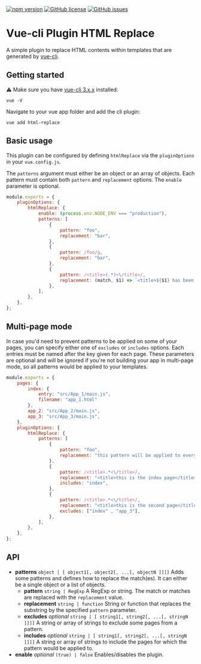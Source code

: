 [![npm version](https://badge.fury.io/js/vue-cli-plugin-html-replace.svg)](https://www.npmjs.com/package/vue-cli-plugin-html-replace)
[![GitHub license](https://img.shields.io/github/license/tpavard/vue-cli-plugin-html-replace.svg)](https://github.com/tpavard/vue-cli-plugin-html-replace/blob/master/LICENSE)
[![GitHub issues](https://img.shields.io/github/issues/tpavard/vue-cli-plugin-html-replace.svg)](https://github.com/tpavard/vue-cli-plugin-html-replace/issues)


# Vue-cli Plugin HTML Replace

A simple plugin to replace HTML contents within templates that are generated by [vue-cli](https://github.com/vuejs/vue-cli).

## Getting started

:warning: Make sure you have [vue-cli 3.x.x](https://github.com/vuejs/vue-cli) installed:

```
vue -V
```

Navigate to your vue app folder and add the cli plugin:

```
vue add html-replace
```

## Basic usage

This plugin can be configured by defining `htmlReplace` via the `pluginOptions` in your `vue.config.js`.

The `patterns` argument must either be an object or an array of objects. Each pattern must contain both `pattern` and `replacement` options.
The `enable` parameter is optional.

```javascript
module.exports = {
    pluginOptions: {
        htmlReplace: {
            enable: (process.env.NODE_ENV === "production"),
            patterns: [
                {
                    pattern: "foo",
                    replacement: "bar",
                },
                {
                    pattern: /foo/g,
                    replacement: "bar",
                },
                {
                    pattern: /<title>(.*)<\/title>/,
                    replacement: (match, $1) => `<title>${$1} has been replaced.</title>`,
                },
            ],
        },
    },
};
```

## Multi-page mode

In case you'd need to prevent patterns to be applied on some of your pages, you can specify either one of `excludes` or `includes` options. Each entries must be named after the key given for each page. These parameters are optional and will be ignored if you're not building your app in multi-page mode, so all patterns would be applied to your templates.

```javascript
module.exports = {
    pages: {
        index: {
            entry: "src/App_1/main.js",
            filename: "app_1.html"
        },
        app_2: "src/App_2/main.js",
        app_3: "src/App_3/main.js",
    },
    pluginOptions: {
        htmlReplace: {
            patterns: [
                {
                    pattern: "foo",
                    replacement: "this pattern will be applied to every page",
                },
                {
                    pattern: /<title>.*<\/title>/,
                    replacement: "<title>this is the index page</title>",
                    includes: "index",
                },
                {
                    pattern: /<title>.*<\/title>/,
                    replacement: "<title>this is the second page</title>",
                    excludes: ["index" , "app_3"],
                },
            ],
        },
    },
};
```

## API

- __patterns__ `object | [ object1[, object2[, ...[, objectN ]]]]` Adds some patterns and defines how to replace the match(es). It can either be a single object or a list of objects.
    - __pattern__ `string | RegExp` A RegExp or string. The match or matches are replaced with the `replacement` value.
    - __replacement__ `string | function` String or function that replaces the substring by the specified `pattern` parameter.
    - __excludes__ _optional_ `string | [ string1[, string2[, ...[, stringN ]]]]` A string or array of strings to exclude some pages from a pattern.
    - __includes__ _optional_ `string | [ string1[, string2[, ...[, stringN ]]]]` A string or array of strings to include the pages for which the pattern would be applied to.
- __enable__ _optional_ `(true) | false` Enables/disables the plugin.
